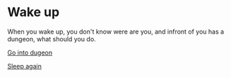 # Wake up
When you wake up, you don't know were are you, and infront of you has a dungeon, what should you do.

[Go into dugeon](../1/1.md)

[Sleep again](README.md)
